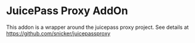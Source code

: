 # JuicePass Proxy AddOn

This addon is a wrapper around the juicepass proxy project. See details at https://github.com/snicker/juicepassproxy
